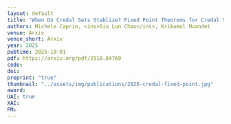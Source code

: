 ```yaml
---
layout: default
title: "When Do Credal Sets Stablize? Fixed Point Theorems for Credal Set Updates"
authors: Michele Caprio, <ins>Siu Lun Chau</ins>, Krikamol Muandet 
venue: Arxiv
venue_short: Arxiv
year: 2025
pubtime: 2025-10-01
pdf: https://arxiv.org/pdf/2510.04769
code:
doi:
preprint: "true"
thumbnail: "../assets/img/publications/2025-credal-fixed-point.jpg"
award:
UAI: true
XAI:
PM:
---
```

